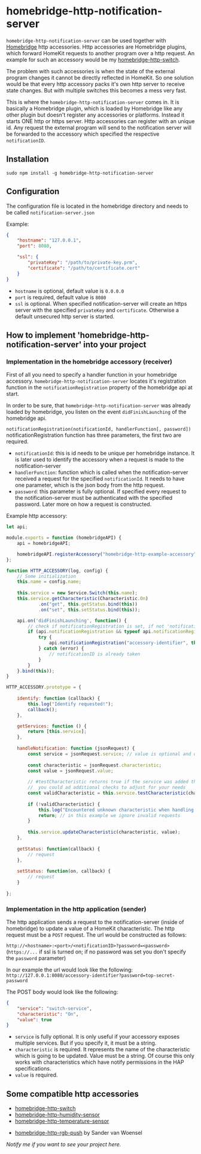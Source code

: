 # homebridge-http-notification-server

`homebridge-http-notification-server` can be used together with [Homebridge](https://github.com/nfarina/homebridge) 
http accessories. Http accessories are Homebridge plugins, which forward HomeKit requests to another program over a 
http request. An example for such an accessory would be my 
[homebridge-http-switch](https://github.com/Supereg/homebridge-http-switch).

The problem with such accessories is when 
the state of the external program changes it cannot be directly reflected in HomeKit. So one solution would be that 
every http accessory packs it's own http server to receive state changes. But with multiple switches this becomes a mess 
very fast.

This is where the `homebridge-http-notification-server` comes in. It is basically a Homebridge plugin, which is loaded by 
Homebridge like any other plugin but doesn't register any accessories or platforms. Instead it starts ONE http or https 
server. Http accessories can register with an unique id. Any request the external program will send to the notification 
server will be forwarded to the accessory which specified the respective `notificationID`.

## Installation

`sudo npm install -g homebridge-http-notification-server`

## Configuration

The configuration file is located in the homebridge directory and needs to be called `notification-server.json`

Example:
```json
{
    "hostname": "127.0.0.1",
    "port": 8080,

    "ssl": {
        "privateKey": "/path/to/private-key.prm",
        "certificate": "/path/to/certificate.cert"
    }
}
```

* `hostname` is optional, default value is `0.0.0.0`
* `port` is required, default value is `8080`
* `ssl` is optional. When specified notification-server will create an https server with the specified `privateKey` and 
`certificate`. Otherwise a default unsecured http server is started.

## How to implement 'homebridge-http-notification-server' into your project

### Implementation in the homebridge accessory (receiver)

First of all you need to specify a handler function in your homebridge accessory. `homebridge-http-notification-server` 
locates it's registration function in the `notificationRegistration` property of the homebridge api at start.

In order to be sure, that `homebridge-http-notification-server` was already loaded by homebridge, you listen on the event 
`didFinishLaunching` of the homebridge api.

`notificationRegistration(notificationId, handlerFunction[, password])`
notificationRegistration function has three parameters, the first two are required.
* `notificationId`: this is id needs to be unique per homebridge instance. It is later used to identify the accessory when 
a request is made to the notification-server
* `handlerFunction`: function which is called when the notification-server received a request for the specified `notificationId`.
It needs to have one parameter, which is the json body from the http request.
* `password`: this parameter is fully optional. If specified every request to the notification-server must be authenticated 
with the specified password. Later more on how a request is constructed.


Example http accessory:
```javascript
let api;

module.exports = function (homebridgeAPI) {
    api = homebridgeAPI;

    homebridgeAPI.registerAccessory("homebridge-http-example-accessory", "HTTP-ACCESSORY", HTTP_ACCESSORY);
};

function HTTP_ACCESSORY(log, config) {
    // Some initialization
    this.name = config.name;
    
    this.service = new Service.Switch(this.name);
    this.service.getCharacteristic(Characteristic.On)
            .on("get", this.getStatus.bind(this))
            .on("set", this.setStatus.bind(this));

    api.on('didFinishLaunching', function() {
        // check if notificationRegistration is set, if not 'notificationRegistration' is probably not installed on the system
        if (api.notificationRegistration && typeof api.notificationRegistration === "function") {
            try {
                api.notificationRegistration("accessory-identifier", this.handleNotification.bind(this), "top-secret-password");
            } catch (error) {
                // notificationID is already taken
            }
        }
    }.bind(this));
}

HTTP_ACCESSORY.prototype = {
    
    identify: function (callback) {
        this.log("Identify requested!");
        callback();
    },

    getServices: function () {
        return [this.service];
    },
    
    handleNotification: function (jsonRequest) {
        const service = jsonRequest.service; // value is optional and only relevant if your accessory exposes multiple services
        
        const characteristic = jsonRequest.characteristic;
        const value = jsonRequest.value;
        
        // #testCharacteristic returns true if the service was added the specified characteristic.
        //  you could ad additional checks to adjust for your needs
        const validCharacteristic = this.service.testCharacteristic(characteristic);
        
        if (!validCharacteristic) {
            this.log("Encountered unknown characteristic when handling notification: " + characteristic);
            return; // in this example we ignore invalid requests
        }
        
        this.service.updateCharacteristic(characteristic, value);
    },
    
    getStatus: function(callback) {
        // request
    },
    
    setStatus: function(on, callback) {
        // request
    }
    
};
```

### Implementation in the http application (sender)

The http application sends a request to the notification-server (inside of homebridge) to update a value of a HomeKit 
characteristic. The http request must be a `POST` request. The url would be constructed as follows:

`http://<hostname>:<port>/<notificationID>?password=<password>` (`https://...` if ssl is turned on; if no password was set 
you don't specify the `password` parameter)

In our example the url would look like the following:
`http://127.0.0.1:8080/accessory-identifier?password=top-secret-password`

The POST body would look like the following:
```json
{
    "service": "switch-service",
    "characteristic": "On",
    "value": true
}
```
* `service` is fully optional. It is only useful if your accessory exposes multiple services. But if you specify it, it 
must be a string.
* `characteristic` is required. It represents the name of the characteristic which is going to be updated. Value must be 
a string. Of course this only works with characteristics which have notify permissions in the HAP specifications. 
* `value` is required. 

## Some compatible http accessories

* [homebridge-http-switch](https://github.com/Supereg/homebridge-http-switch)
* [homebridge-http-humidity-sensor](https://github.com/Supereg/homebridge-http-humidity-sensor)
* [homebridge-http-temperature-sensor](https://github.com/Supereg/homebridge-http-temperature-sensor)

- [homebridge-http-rgb-push](https://github.com/QuickSander/homebridge-http-rgb-push) by Sander van Woensel

_Notify me if you want to see your project here._